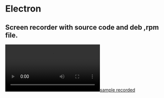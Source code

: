 # Electron
Screen recorder with source code and deb ,rpm file.
---
[![sample recorded](recording.webm)](https://github.com/shwanvas060/electron/blob/main/recording.webm)

